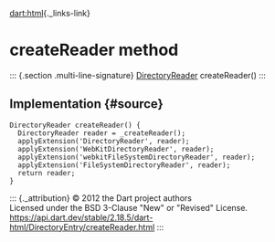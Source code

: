 [dart:html](../../dart-html/dart-html-library){._links-link}

createReader method
===================

::: {.section .multi-line-signature}
[DirectoryReader](../directoryreader-class) createReader()
:::

Implementation {#source}
--------------

``` {.language-dart data-language="dart"}
DirectoryReader createReader() {
  DirectoryReader reader = _createReader();
  applyExtension('DirectoryReader', reader);
  applyExtension('WebKitDirectoryReader', reader);
  applyExtension('webkitFileSystemDirectoryReader', reader);
  applyExtension('FileSystemDirectoryReader', reader);
  return reader;
}
```

::: {._attribution}
© 2012 the Dart project authors\
Licensed under the BSD 3-Clause \"New\" or \"Revised\" License.\
<https://api.dart.dev/stable/2.18.5/dart-html/DirectoryEntry/createReader.html>
:::
